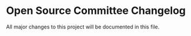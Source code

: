 # Open Source Committee Changelog

All major changes to this project will be documented in this file.
